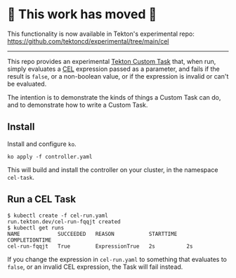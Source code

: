 # 🚨 This work has moved 🚨

This functionality is now available in Tekton's experimental repo: https://github.com/tektoncd/experimental/tree/main/cel

----

This repo provides an experimental [Tekton Custom
Task](https://github.com/tektoncd/community/pull/128) that, when run, simply
evaluates a [CEL](https://github.com/google/cel-spec) expression passed as a
parameter, and fails if the result is `false`, or a non-boolean value, or if
the expression is invalid or can't be evaluated.

The intention is to demonstrate the kinds of things a Custom Task can do, and
to demonstrate how to write a Custom Task.

## Install

Install and configure `ko`.

```
ko apply -f controller.yaml
```

This will build and install the controller on your cluster, in the namespace
`cel-task`.

## Run a CEL Task

```
$ kubectl create -f cel-run.yaml 
run.tekton.dev/cel-run-fqqjt created
$ kubectl get runs
NAME            SUCCEEDED   REASON           STARTTIME   COMPLETIONTIME
cel-run-fqqjt   True        ExpressionTrue   2s          2s
```

If you change the expression in `cel-run.yaml` to something that evaluates to
`false`, or an invalid CEL expression, the Task will fail instead.
